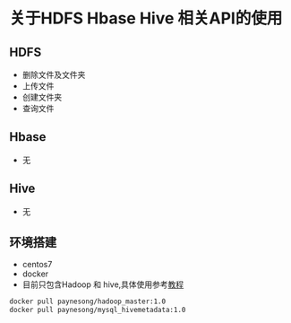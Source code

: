 # 关于HDFS Hbase Hive 相关API的使用
## HDFS
 - 删除文件及文件夹
 - 上传文件
 - 创建文件夹
 - 查询文件

## Hbase
 - 无


## Hive
 - 无
 
 
## 环境搭建
 - centos7
 - docker
 - 目前只包含Hadoop 和 hive,具体使用参考[教程](https://hub.docker.com/repository/docker/paynesong/hadoop_master/general)
 ```bash
 docker pull paynesong/hadoop_master:1.0
 docker pull paynesong/mysql_hivemetadata:1.0
 ```
